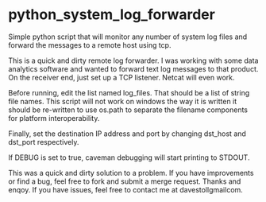 python_system_log_forwarder
===========================

Simple python script that will monitor any number of system log files and 
forward the messages to a remote host using tcp.

This is a quick and dirty remote log forwarder.  I was working with some data 
analytics software and wanted to forward text log messages to that product.
On the receiver end, just set up a TCP listener.  Netcat will even work.

Before running, edit the list named log_files.  That should be a list of
string file names.  This script will not work on windows the way it is written
it should be re-written to use os.path to separate the filename components for 
platform interoperability.

Finally, set the destination IP address and port by changing dst_host and dst_port 
respectively.

If DEBUG is set to true, caveman debugging will start printing to STDOUT.

This was a quick and dirty solution to a problem.  If you have improvements or find
a bug, feel free to fork and submit a merge request.  Thanks and enqoy.  If you have
issues, feel free to contact me at dave<dot>stoll<at>gmail<dot>com.
